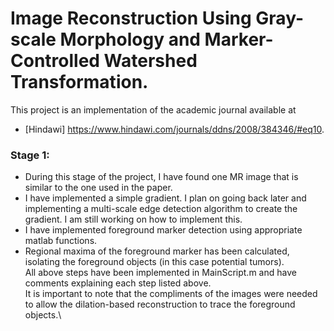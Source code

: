 # Image Reconstruction Using Gray-scale Morphology and Marker-Controlled Watershed Transformation. 
This project is an implementation of the academic journal available at
* [Hindawi] https://www.hindawi.com/journals/ddns/2008/384346/#eq10.

### Stage 1:
* During this stage of the project, I have found one MR image that is similar to the one used in the paper. <br />
* I have implemented a simple gradient. I plan on going back later and implementing a multi-scale edge detection algorithm to create the gradient. I am still working on how to implement this. 
* I have implemented foreground marker detection using appropriate matlab functions.
* Regional maxima of the foreground marker has been calculated, isolating the foreground objects (in this case potential tumors). <br />
All above steps have been implemented in MainScript.m and have comments explaining each step listed above. \
It is important to note that the compliments of the images were needed to allow the dilation-based reconstruction to trace the foreground objects.\
